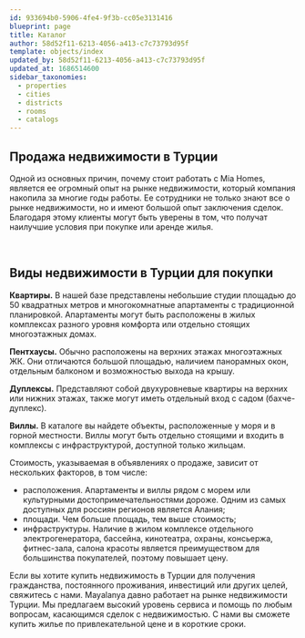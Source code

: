 ```yaml
---
id: 933694b0-5906-4fe4-9f3b-cc05e3131416
blueprint: page
title: Каталог
author: 58d52f11-6213-4056-a413-c7c73793d95f
template: objects/index
updated_by: 58d52f11-6213-4056-a413-c7c73793d95f
updated_at: 1686514600
sidebar_taxonomies:
  - properties
  - cities
  - districts
  - rooms
  - catalogs
---
```

<h2>Продажа недвижимости в Турции</h2>
          <p>Одной из основных причин, почему стоит работать с Mia Homes, является ее огромный опыт на рынке
            недвижимости, который компания накопила за многие годы работы. Ее сотрудники не только знают все о рынке
            недвижимости, но и имеют большой опыт заключения сделок. Благодаря этому клиенты могут быть уверены в том,
            что получат наилучшие условия при покупке или аренде жилья.</p><br>
          <h2>Виды недвижимости в Турции для покупки</h2>
          <p> <strong>Квартиры.</strong>
            В нашей базе представлены небольшие студии площадью до 50 квадратных метров и многокомнатные апартаменты с
            традиционной планировкой. Апартаменты могут быть расположены в жилых комплексах разного уровня комфорта или
            отдельно стоящих многоэтажных домах.
          </p>
          <p><strong>Пентхаусы.</strong>
            Обычно расположены на верхних этажах многоэтажных ЖК. Они отличаются большой площадью, наличием панорамных
            окон, отдельным балконом и возможностью выхода на крышу.
          </p>
          <p><strong>Дуплексы.</strong>
            Представляют собой двухуровневые квартиры на верхних или нижних этажах, также могут иметь отдельный вход с
            садом (бахче-дуплекс).
          </p>
          <p> <strong>Виллы.</strong>
            В каталоге вы найдете объекты, расположенные у моря и в горной местности. Виллы могут быть отдельно стоящими
            и входить в комплексы с инфраструктурой, доступной только жильцам.
          </p>
          <p>Стоимость, указываемая в объявлениях о продаже, зависит от нескольких факторов, в том числе:</p>
          <ul>
            <li>расположения. Апартаменты и виллы рядом с морем или культурными достопримечательностями дороже. Одним из
              самых доступных для россиян регионов является Алания;</li>
            <li>площади. Чем больше площадь, тем выше стоимость;</li>
            <li>инфраструктуры. Наличие в жилом комплексе отдельного электрогенератора, бассейна, кинотеатра, охраны,
              консьержа, фитнес-зала, салона красоты является преимуществом для большинства покупателей, поэтому
              повышает цену.</li>
          </ul>
          <p>Если вы хотите купить недвижимость в Турции для получения гражданства, постоянного проживания, инвестиций
            или других целей, свяжитесь с нами. Mayalanya давно работает на рынке недвижимости Турции. Мы предлагаем
            высокий уровень сервиса и помощь по любым вопросам, касающимся сделок с недвижимостью. С нами вы сможете
            купить жилье по привлекательной цене и в короткие сроки.</p>